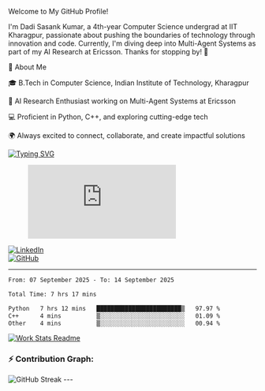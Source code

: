 Welcome to My GitHub Profile!

I'm Dadi Sasank Kumar, a 4th-year Computer Science undergrad at IIT Kharagpur, passionate about pushing the boundaries of technology through innovation and code. Currently, I'm diving deep into Multi-Agent Systems as part of my AI Research at Ericsson. Thanks for stopping by! 🚀



🌟 About Me





🎓 B.Tech in Computer Science, Indian Institute of Technology, Kharagpur



🔬 AI Research Enthusiast working on Multi-Agent Systems at Ericsson



💻 Proficient in Python, C++, and exploring cutting-edge tech



🌍 Always excited to connect, collaborate, and create impactful solutions

[![Typing SVG](https://readme-typing-svg.herokuapp.com?font=Fira+Code&color=%2336BCF7&lines=Hi+there!+%F0%9F%91%8B;I+am+a+Computer+Science+Undergrad+at+IIT+Kharagpur;Thankyou+for+visiting+my+github+profile)](https://github.com/sesiii)


<figure><embed src="https://wakatime.com/share/@81d5e6c4-c575-43e6-9a9e-85ed25517f53/42cf003a-18dd-42ef-bded-df01146821f2.svg"></embed></figure>


[![LinkedIn](https://img.shields.io/badge/LinkedIn-0077B5?style=for-the-badge&logo=linkedin&logoColor=white)](https://www.linkedin.com/in/sesidadi)  
[![GitHub](https://img.shields.io/badge/GitHub-181717?style=for-the-badge&logo=github&logoColor=white)](https://github.com/sesiii)



---
<!--START_SECTION:waka-->

```txt
From: 07 September 2025 - To: 14 September 2025

Total Time: 7 hrs 17 mins

Python   7 hrs 12 mins   ████████████████████████▒   97.97 %
C++      4 mins          ▒░░░░░░░░░░░░░░░░░░░░░░░░   01.09 %
Other    4 mins          ▒░░░░░░░░░░░░░░░░░░░░░░░░   00.94 %
```

<!--END_SECTION:waka-->


[![Work Stats Readme](https://github.com/sesiii/sesiii/actions/workflows/main.yml/badge.svg)](https://github.com/sesiii/sesiii/actions/workflows/main.yml)

### ⚡ Contribution Graph:

<img src="https://streak-stats.demolab.com/?user=sesiii&theme=radical" alt="GitHub Streak" />
---
